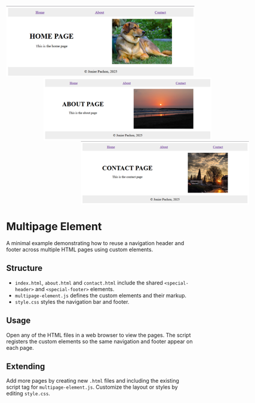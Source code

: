 <p align="center">
    <img src="https://github.com/JonierPachon/Multipage-Element/blob/main/README/pc1.png" alt="My Image 2" width="600" style="margin: 0 ;">
    <img src="https://github.com/JonierPachon/Multipage-Element/blob/main/README/pc2.png" alt="My Image 1" width="450" style="margin: 0 100px;">
    <img src="https://github.com/JonierPachon/Multipage-Element/blob/main/README/pc3.png" alt="My Image 2" width="450" style="margin: 0 200px;">
</p>


# Multipage Element

A minimal example demonstrating how to reuse a navigation header and footer across multiple HTML pages using custom elements.

## Structure

-  `index.html`, `about.html` and `contact.html` include the shared `<special-header>` and `<special-footer>` elements.
-  `multipage-element.js` defines the custom elements and their markup.
-  `style.css` styles the navigation bar and footer.

## Usage

Open any of the HTML files in a web browser to view the pages. The script registers the custom elements so the same navigation and footer appear on each page.

## Extending

Add more pages by creating new `.html` files and including the existing script tag for `multipage-element.js`. Customize the layout or styles by editing `style.css`.
